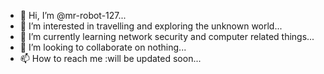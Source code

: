 - 👋 Hi, I’m @mr-robot-127...
- 👀 I’m interested in travelling and exploring the unknown world...
- 🌱 I’m currently learning network security and computer related things...
- 💞️ I’m looking to collaborate on nothing...
- 📫 How to reach me :will be updated soon...

